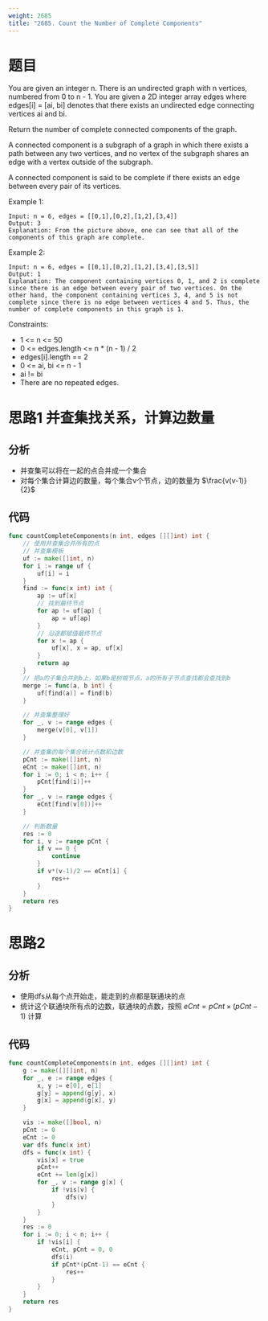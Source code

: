 ```yaml
---
weight: 2685
title: "2685. Count the Number of Complete Components"
---
```


# 题目

You are given an integer n. There is an undirected graph with n vertices, numbered from 0 to n - 1. You are given a 2D integer array edges where edges[i] = [ai, bi] denotes that there exists an undirected edge connecting vertices ai and bi.

Return the number of complete connected components of the graph.

A connected component is a subgraph of a graph in which there exists a path between any two vertices, and no vertex of the subgraph shares an edge with a vertex outside of the subgraph.

A connected component is said to be complete if there exists an edge between every pair of its vertices.

Example 1:

```
Input: n = 6, edges = [[0,1],[0,2],[1,2],[3,4]]
Output: 3
Explanation: From the picture above, one can see that all of the components of this graph are complete.
```

Example 2:

```
Input: n = 6, edges = [[0,1],[0,2],[1,2],[3,4],[3,5]]
Output: 1
Explanation: The component containing vertices 0, 1, and 2 is complete since there is an edge between every pair of two vertices. On the other hand, the component containing vertices 3, 4, and 5 is not complete since there is no edge between vertices 4 and 5. Thus, the number of complete components in this graph is 1.
```

Constraints:

- 1 <= n <= 50
- 0 <= edges.length <= n * (n - 1) / 2
- edges[i].length == 2
- 0 <= ai, bi <= n - 1
- ai != bi
- There are no repeated edges.

# 思路1 并查集找关系，计算边数量

## 分析

- 并查集可以将在一起的点合并成一个集合
- 对每个集合计算边的数量，每个集合v个节点，边的数量为 $\frac{v(v-1)}{2}$

## 代码

```go
func countCompleteComponents(n int, edges [][]int) int {
	// 使用并查集合并所有的点
	// 并查集模板
	uf := make([]int, n)
	for i := range uf {
		uf[i] = i
	}
	find := func(x int) int {
		ap := uf[x]
		// 找到最终节点
		for ap != uf[ap] {
			ap = uf[ap]
		}
		// 沿途都赋值最终节点
		for x != ap {
			uf[x], x = ap, uf[x]
		}
		return ap
	}
	// 把a的子集合并到b上，如果b是树根节点，a的所有子节点查找都会查找到b
	merge := func(a, b int) {
		uf[find(a)] = find(b)
	}

	// 并查集整理好
	for _, v := range edges {
		merge(v[0], v[1])
	}

	// 并查集的每个集合统计点数和边数
	pCnt := make([]int, n)
	eCnt := make([]int, n)
	for i := 0; i < n; i++ {
		pCnt[find(i)]++
	}
	for _, v := range edges {
		eCnt[find(v[0])]++
	}

	// 判断数量
	res := 0
	for i, v := range pCnt {
		if v == 0 {
			continue
		}
		if v*(v-1)/2 == eCnt[i] {
			res++
		}
	}
	return res
}
```

# 思路2

## 分析

- 使用dfs从每个点开始走，能走到的点都是联通块的点
- 统计这个联通块所有点的边数，联通块的点数，按照 $eCnt = pCnt \times (pCnt-1)$ 计算

## 代码

```go
func countCompleteComponents(n int, edges [][]int) int {
	g := make([][]int, n)
	for _, e := range edges {
		x, y := e[0], e[1]
		g[y] = append(g[y], x)
		g[x] = append(g[x], y)
	}

	vis := make([]bool, n)
	pCnt := 0
	eCnt := 0
	var dfs func(x int)
	dfs = func(x int) {
		vis[x] = true
		pCnt++
		eCnt += len(g[x])
		for _, v := range g[x] {
			if !vis[v] {
				dfs(v)
			}
		}
	}
	res := 0
	for i := 0; i < n; i++ {
		if !vis[i] {
			eCnt, pCnt = 0, 0
			dfs(i)
			if pCnt*(pCnt-1) == eCnt {
				res++
			}
		}
	}
	return res
}
```

